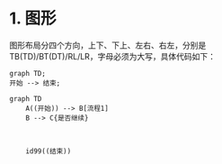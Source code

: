 # 1. 图形
图形布局分四个方向，上下、下上、左右、右左，分别是TB(TD)/BT(DT)/RL/LR，字母必须为大写，具体代码如下：

```mermaid
graph TD;
开始 --> 结束;
```




```mermaid
graph TD
    A((开始)) --> B[流程1]
    B --> C{是否继续}



    id99((结束))
```
